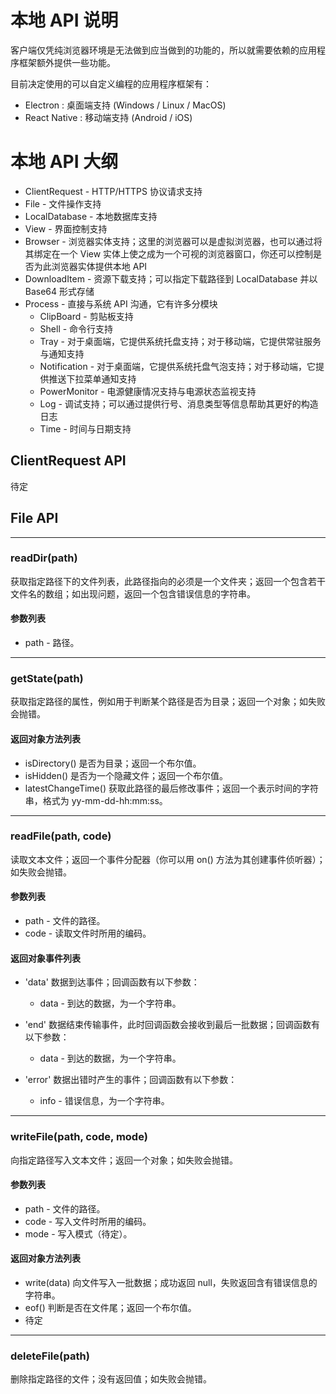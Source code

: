 # 本地 API 说明

客户端仅凭纯浏览器环境是无法做到应当做到的功能的，所以就需要依赖的应用程序框架额外提供一些功能。

目前决定使用的可以自定义编程的应用程序框架有：

- Electron : 桌面端支持 (Windows / Linux / MacOS)
- React Native : 移动端支持 (Android / iOS)

# 本地 API 大纲

- ClientRequest - HTTP/HTTPS 协议请求支持
- File - 文件操作支持
- LocalDatabase - 本地数据库支持
- View - 界面控制支持
- Browser - 浏览器实体支持；这里的浏览器可以是虚拟浏览器，也可以通过将其绑定在一个 View 实体上使之成为一个可视的浏览器窗口，你还可以控制是否为此浏览器实体提供本地 API
- DownloadItem - 资源下载支持；可以指定下载路径到 LocalDatabase 并以 Base64 形式存储
- Process - 直接与系统 API 沟通，它有许多分模块
  - ClipBoard - 剪贴板支持
  - Shell - 命令行支持
  - Tray - 对于桌面端，它提供系统托盘支持；对于移动端，它提供常驻服务与通知支持
  - Notification - 对于桌面端，它提供系统托盘气泡支持；对于移动端，它提供推送下拉菜单通知支持
  - PowerMonitor - 电源健康情况支持与电源状态监视支持
  - Log - 调试支持；可以通过提供行号、消息类型等信息帮助其更好的构造日志
  - Time - 时间与日期支持

## ClientRequest API

待定

## File API

---

### readDir(path)

获取指定路径下的文件列表，此路径指向的必须是一个文件夹；返回一个包含若干文件名的数组；如出现问题，返回一个包含错误信息的字符串。

#### 参数列表

- path - 路径。

---

### getState(path)

获取指定路径的属性，例如用于判断某个路径是否为目录；返回一个对象；如失败会抛错。

#### 返回对象方法列表

- isDirectory() 是否为目录；返回一个布尔值。
- isHidden() 是否为一个隐藏文件；返回一个布尔值。
- latestChangeTime() 获取此路径的最后修改事件；返回一个表示时间的字符串，格式为 yy-mm-dd-hh:mm:ss。

---

### readFile(path, code)

读取文本文件；返回一个事件分配器（你可以用 on() 方法为其创建事件侦听器）；如失败会抛错。

#### 参数列表

- path - 文件的路径。
- code - 读取文件时所用的编码。

#### 返回对象事件列表

- 'data'
  数据到达事件；回调函数有以下参数：
  - data - 到达的数据，为一个字符串。
- 'end'
  数据结束传输事件，此时回调函数会接收到最后一批数据；回调函数有以下参数：
  - data - 到达的数据，为一个字符串。
- 'error'
  数据出错时产生的事件；回调函数有以下参数：

  - info - 错误信息，为一个字符串。

---

### writeFile(path, code, mode)

向指定路径写入文本文件；返回一个对象；如失败会抛错。

#### 参数列表

- path - 文件的路径。
- code - 写入文件时所用的编码。
- mode - 写入模式（待定）。

#### 返回对象方法列表

- write(data) 向文件写入一批数据；成功返回 null，失败返回含有错误信息的字符串。
- eof() 判断是否在文件尾；返回一个布尔值。
- 待定

---

### deleteFile(path)

删除指定路径的文件；没有返回值；如失败会抛错。

